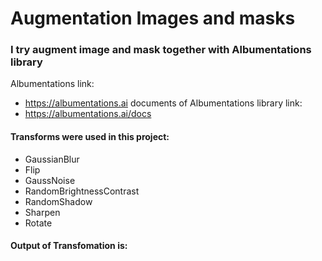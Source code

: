 # Augmentation Images and masks

### I try augment image and mask together with Albumentations library

Albumentations link:
- https://albumentations.ai
documents of Albumentations library link:
- https://albumentations.ai/docs

#### Transforms were used in this project:
-  GaussianBlur
- Flip
- GaussNoise
- RandomBrightnessContrast
- RandomShadow
- Sharpen
- Rotate

#### Output of Transfomation is:
<a href="fig_out" width=100% height=auto>